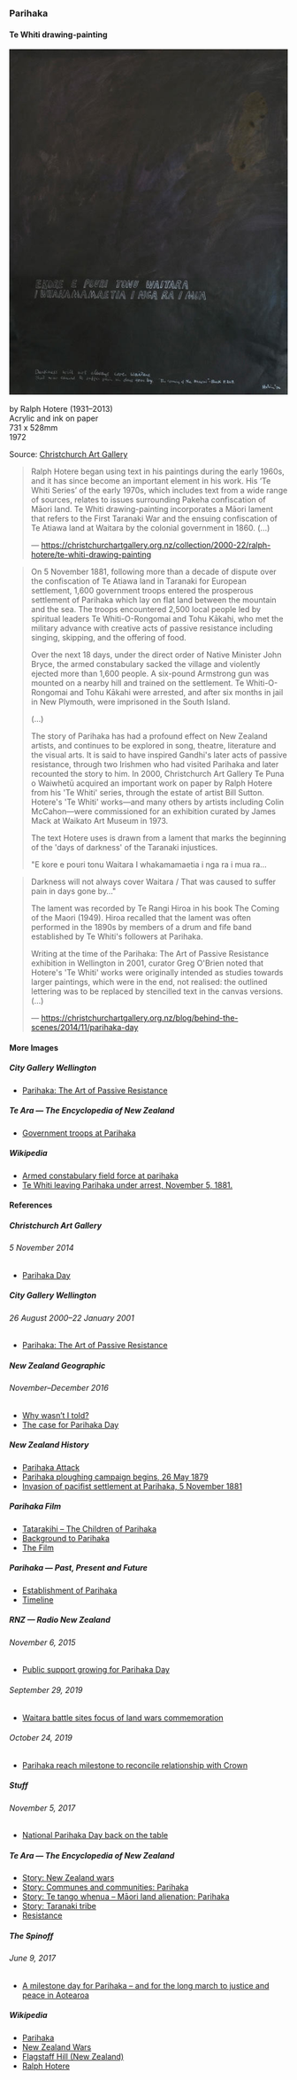 ### Parihaka

#### Te Whiti drawing-painting

![Te Whiti drawing-painting](pictures/te-whiti-drawing-painting.jpg)

by Ralph Hotere (1931–2013)  
Acrylic and ink on paper  
731 x 528mm  
1972

Source: [Christchurch Art Gallery](https://christchurchartgallery.org.nz/collection/2000-22/ralph-hotere/te-whiti-drawing-painting)

> Ralph Hotere began using text in his paintings during the early 1960s,
> and it has since become an important element in his work.
> His ‘Te Whiti Series’ of the early 1970s,
> which includes text from a wide range of sources,
> relates to issues surrounding Pakeha confiscation of Māori land.
> Te Whiti drawing-painting incorporates a Māori lament that refers
> to the First Taranaki War and the ensuing confiscation of Te Atiawa land
> at Waitara by the colonial government in 1860. (...)
>
> — https://christchurchartgallery.org.nz/collection/2000-22/ralph-hotere/te-whiti-drawing-painting

> On 5 November 1881, following more than a decade of dispute over
> the confiscation of Te Atiawa land in Taranaki for European settlement,
> 1,600 government troops entered the prosperous settlement of Parihaka
> which lay on flat land between the mountain and the sea.
> The troops encountered 2,500 local people led by spiritual leaders
> Te Whiti-O-Rongomai and Tohu Kākahi, who met the military advance
> with creative acts of passive resistance including singing, skipping,
> and the offering of food.
>
> Over the next 18 days, under the direct order of Native Minister John Bryce,
> the armed constabulary sacked the village and violently ejected more than
> 1,600 people. A six-pound Armstrong gun was mounted on a nearby hill and
> trained on the settlement. Te Whiti-O-Rongomai and Tohu Kākahi were arrested,
> and after six months in jail in New Plymouth, were imprisoned in the South
> Island.
>
> (...)
>
> The story of Parihaka has had a profound effect on New Zealand artists,
> and continues to be explored in song, theatre, literature and the visual
> arts. It is said to have inspired Gandhi's later acts of passive resistance,
> through two Irishmen who had visited Parihaka and later recounted the story
> to him. In 2000, Christchurch Art Gallery Te Puna o Waiwhetū acquired an
> important work on paper by Ralph Hotere from his 'Te Whiti' series, through
> the estate of artist Bill Sutton. Hotere's 'Te Whiti' works—and many others
> by artists including Colin McCahon—were commissioned for an exhibition
> curated by James Mack at Waikato Art Museum in 1973.
>
> The text Hotere uses is drawn from a lament that marks the beginning of
> the 'days of darkness' of the Taranaki injustices.
>
>   "E kore e pouri tonu Waitara
>    I whakamamaetia i nga ra i mua ra…

>    Darkness will not always cover Waitara /
>    That was caused to suffer pain in days gone by…"
>
> The lament was recorded by Te Rangi Hiroa in his book The Coming of the
> Maori (1949). Hiroa recalled that the lament was often performed in the
> 1890s by members of a drum and fife band established by Te Whiti's followers
> at Parihaka.
>
> Writing at the time of the Parihaka: The Art of Passive Resistance
> exhibition in Wellington in 2001, curator Greg O'Brien noted that Hotere's
> 'Te Whiti' works were originally intended as studies towards larger
> paintings, which were in the end, not realised: the outlined lettering
> was to be replaced by stencilled text in the canvas versions. (...)
>
> — https://christchurchartgallery.org.nz/blog/behind-the-scenes/2014/11/parihaka-day

#### More Images

##### City Gallery Wellington

* [Parihaka: The Art of Passive Resistance](http://citygallery.org.nz/wp-content/uploads/2017/01/Parihaka_150ppi_medium-Jpeg2000compression-copy.pdf)

##### Te Ara — The Encyclopedia of New Zealand

* [Government troops at Parihaka](https://teara.govt.nz/en/photograph/35931/government-troops-at-parihaka)

##### Wikipedia

* [Armed constabulary field force at parihaka](https://en.wikipedia.org/wiki/File:Armed_constabulary_field_force_at_parihaka.jpg)
* [Te Whiti leaving Parihaka under arrest, November 5, 1881.](https://en.wikipedia.org/wiki/File:Whiti.jpg)

#### References

##### Christchurch Art Gallery

###### 5 November 2014

* [Parihaka Day](https://christchurchartgallery.org.nz/blog/behind-the-scenes/2014/11/parihaka-day)

##### City Gallery Wellington

###### 26 August 2000–22 January 2001

* [Parihaka: The Art of Passive Resistance](https://citygallery.org.nz/exhibitions/parihaka/)

##### New Zealand Geographic

###### November–December 2016

* [Why wasn’t I told?](https://www.nzgeo.com/stories/parihaka/)
* [The case for Parihaka Day](https://www.nzgeo.com/stories/the-case-for-parihaka-day/)

##### New Zealand History

* [Parihaka Attack](https://nzhistory.govt.nz/keyword/parihaka)
* [Parihaka ploughing campaign begins, 26 May 1879](https://nzhistory.govt.nz/parihaka-ploughing-campaign-begins)
* [Invasion of pacifist settlement at Parihaka, 5 November 1881](https://nzhistory.govt.nz/occupation-pacifist-settlement-at-parihaka)

##### Parihaka Film

* [Tatarakihi – The Children of Parihaka](http://www.parihakafilm.co.nz/the-film.html)
* [Background to Parihaka](http://www.parihakafilm.co.nz/about.html)
* [The Film](http://www.parihakafilm.co.nz/the-film.html)

##### Parihaka — Past, Present and Future

* [Establishment of Parihaka](https://parihaka.maori.nz/#tab-3d007942-3724-3)
* [Timeline](https://parihaka.maori.nz/#timeline)

##### RNZ — Radio New Zealand

###### November 6, 2015

* [Public support growing for Parihaka Day](https://www.rnz.co.nz/news/national/289058/public-support-growing-for-parihaka-day)

###### September 29, 2019

* [Waitara battle sites focus of land wars commemoration](https://www.rnz.co.nz/news/te-manu-korihi/399879/waitara-battle-sites-focus-of-land-wars-commemoration)

###### October 24, 2019

* [Parihaka reach milestone to reconcile relationship with Crown](https://www.rnz.co.nz/news/te-manu-korihi/401714/parihaka-reach-milestone-to-reconcile-relationship-with-crown)

##### Stuff

###### November 5, 2017

* [National Parihaka Day back on the table](https://www.stuff.co.nz/national/politics/98573351/national-parihaka-day-back-on-the-table)

##### Te Ara — The Encyclopedia of New Zealand

* [Story: New Zealand wars](https://teara.govt.nz/en/new-zealand-wars/page-1)
* [Story: Communes and communities: Parihaka](https://teara.govt.nz/en/speech/28100/parihaka)
* [Story: Te tango whenua – Māori land alienation: Parihaka](https://teara.govt.nz/en/photograph/19521/parihaka)
* [Story: Taranaki tribe](https://teara.govt.nz/en/taranaki-tribe)
* [Resistance](https://teara.govt.nz/en/taranaki-tribe/page-4)

##### The Spinoff

###### June 9, 2017

* [A milestone day for Parihaka – and for the long march to justice and peace in Aotearoa](https://thespinoff.co.nz/atea/09-06-2017/a-milestone-day-for-parihaka-and-for-the-long-march-to-justice-and-peace-in-aotearoa/)

##### Wikipedia

* [Parihaka](https://en.wikipedia.org/wiki/Parihaka)
* [New Zealand Wars](https://en.wikipedia.org/wiki/New_Zealand_Wars)
* [Flagstaff Hill (New Zealand)](https://en.wikipedia.org/wiki/Flagstaff_Hill_(New_Zealand))
* [Ralph Hotere](https://en.wikipedia.org/wiki/Ralph_Hotere)

